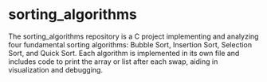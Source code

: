 # sorting_algorithms
The sorting_algorithms repository is a C project implementing and analyzing four fundamental sorting algorithms: Bubble Sort, Insertion Sort, Selection Sort, and Quick Sort. Each algorithm is implemented in its own file and includes code to print the array or list after each swap, aiding in visualization and debugging.
